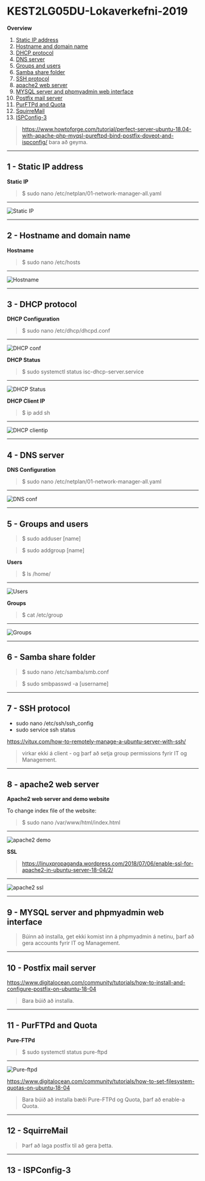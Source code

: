 # KEST2LG05DU-Lokaverkefni-2019

**Overview**
1. [Static IP address](https://github.com/MikaelAndriIngason/KEST2LG05DU-Lokaverkefni-2019/blob/master/README.md#1---static-ip-address)
2. [Hostname and domain name](https://github.com/MikaelAndriIngason/KEST2LG05DU-Lokaverkefni-2019/blob/master/README.md#2---hostname-and-domain-name)
3. [DHCP protocol](https://github.com/MikaelAndriIngason/KEST2LG05DU-Lokaverkefni-2019/blob/master/README.md#3---dhcp-protocol) 
4. [DNS server](https://github.com/MikaelAndriIngason/KEST2LG05DU-Lokaverkefni-2019/blob/master/README.md#4---dns-server) 
5. [Groups and users](https://github.com/MikaelAndriIngason/KEST2LG05DU-Lokaverkefni-2019/blob/master/README.md#5---groups-and-users) 
6. [Samba share folder](https://github.com/MikaelAndriIngason/KEST2LG05DU-Lokaverkefni-2019/blob/master/README.md#6---samba-share-folder) 
7. [SSH protocol](https://github.com/MikaelAndriIngason/KEST2LG05DU-Lokaverkefni-2019/blob/master/README.md#7---ssh-protocol) 
8. [apache2 web server](https://github.com/MikaelAndriIngason/KEST2LG05DU-Lokaverkefni-2019/blob/master/README.md#8---apache2-web-server) 
9. [MYSQL server and phpmyadmin web interface](https://github.com/MikaelAndriIngason/KEST2LG05DU-Lokaverkefni-2019/blob/master/README.md#9---mysql-server-and-phpmyadmin-web-interface) 
10. [Postfix mail server](https://github.com/MikaelAndriIngason/KEST2LG05DU-Lokaverkefni-2019/blob/master/README.md#10---postfix-mail-server) 
11. [PurFTPd and Quota](https://github.com/MikaelAndriIngason/KEST2LG05DU-Lokaverkefni-2019/blob/master/README.md#11---purftpd-and-quota) 
12. [SquirreMail](https://github.com/MikaelAndriIngason/KEST2LG05DU-Lokaverkefni-2019/blob/master/README.md#12---squirremail) 
13. [ISPConfig-3](https://github.com/MikaelAndriIngason/KEST2LG05DU-Lokaverkefni-2019/blob/master/README.md#13---ispconfig-3) 

> https://www.howtoforge.com/tutorial/perfect-server-ubuntu-18.04-with-apache-php-myqsl-pureftpd-bind-postfix-doveot-and-ispconfig/ bara að geyma.

---
## 1 - Static IP address

**Static IP**
> $ sudo nano /etc/netplan/01-network-manager-all.yaml
---
![Static IP](/screenshots/staticip.png)

---
## 2 - Hostname and domain name

**Hostname**
> $ sudo nano /etc/hosts
---
![Hostname](/screenshots/hostname.png)

---
## 3 - DHCP protocol

**DHCP Configuration**
> $ sudo nano /etc/dhcp/dhcpd.conf
---
![DHCP conf](/screenshots/dhcp1.png)

**DHCP Status**
> $ sudo systemctl status isc-dhcp-server.service
---
![DHCP Status](/screenshots/dhcp2.png)

**DHCP Client IP**
> $ ip add sh
---
![DHCP clientip](/screenshots/dhcp3.png)

---
## 4 - DNS server

**DNS Configuration**
> $ sudo nano /etc/netplan/01-network-manager-all.yaml
---
![DNS conf](/screenshots/dns.png)

---
## 5 - Groups and users

> $ sudo adduser [name]
  
> $ sudo addgroup [name]


**Users**
> $ ls /home/
---
![Users](/screenshots/users.png)

**Groups**
> $ cat /etc/group
---
![Groups](/screenshots/groups.png)

---
## 6 - Samba share folder

> $ sudo nano /etc/samba/smb.conf

> $ sudo smbpasswd -a [username] 

---
## 7 - SSH protocol

* sudo nano /etc/ssh/ssh_config
* sudo service ssh status

https://vitux.com/how-to-remotely-manage-a-ubuntu-server-with-ssh/

> virkar ekki á client - og þarf að setja group permissions fyrir IT og Management.

---
## 8 - apache2 web server

**Apache2 web server and demo website**  

To change index file of the website:
> $ sudo nano /var/www/html/index.html
---
![apache2 demo](/screenshots/apache2.png)

**SSL**
> https://linuxpropaganda.wordpress.com/2018/07/06/enable-ssl-for-apache2-in-ubuntu-server-18-04/2/
---
![apache2 ssl](/screenshots/apache2_ssl.png)

---
## 9 - MYSQL server and phpmyadmin web interface

> Búinn að installa, get ekki komist inn á phpmyadmin á netinu, þarf að gera accounts fyrir IT og Management.

---
## 10 - Postfix mail server

https://www.digitalocean.com/community/tutorials/how-to-install-and-configure-postfix-on-ubuntu-18-04

> Bara búið að installa.

---
## 11 - PurFTPd and Quota

**Pure-FTPd**
> $ sudo systemctl status pure-ftpd
---
![Pure-ftpd](/screenshots/pure-ftpd.png)

https://www.digitalocean.com/community/tutorials/how-to-set-filesystem-quotas-on-ubuntu-18-04

> Bara búið að installa bæði Pure-FTPd og Quota, þarf að enable-a Quota.

---
## 12 - SquirreMail

> Þarf að laga postfix til að gera þetta.

---
## 13 - ISPConfig-3
